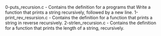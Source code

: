 0-puts_recursion.c - Contains the definition for a programs that Write a function that prints a string recursively, followed by a new line.
1-print_rev_resursion.c - Contains the definition for a function that prints a string in reverse recursively.
2-strlen_recursion.c - Contains the definition for a function that prints the length of a string, recursively.
